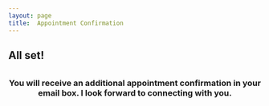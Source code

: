 ```yaml
---
layout: page
title:  Appointment Confirmation
---
```


<h2>All set!</h2>

<h3 style="text-align: center;margin-bottom: 6em; margin-top: 2em;">You will receive an additional appointment confirmation in your email box. I look forward to connecting with you.</h3>
